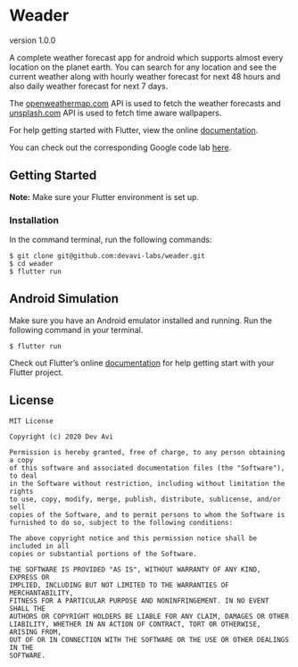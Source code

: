 # **Weader**

version 1.0.0

A complete weather forecast app for android which supports almost every location on the planet earth. 
You can search for any location and see the current weather along with hourly weather forecast for 
next 48 hours and also daily weather forecast for next 7 days.

The [openweathermap.com](https://api.openweathermap.com) API is used to fetch the weather forecasts
and [unsplash.com](https://api.unsplash.com/) API is used to fetch time aware wallpapers.

For help getting started with Flutter, view the online [documentation](https://flutter.io/).

You can check out the corresponding Google code lab [here](https://codelabs.developers.google.com/codelabs/flutter/index.html?index=..%2F..%2Findex#0).

## Getting Started

**Note:** Make sure your Flutter environment is set up.

### Installation

In the command terminal, run the following commands: 

```shell script
$ git clone git@github.com:devavi-labs/weader.git
$ cd weader
$ flutter run
```

## Android Simulation

Make sure you have an Android emulator installed and running.
Run the following command in your terminal.

`$ flutter run`

Check out Flutter’s online [documentation](https://flutter.io/, "https://flutter.io/") for help getting start with your Flutter project.

## License

```
MIT License

Copyright (c) 2020 Dev Avi

Permission is hereby granted, free of charge, to any person obtaining a copy
of this software and associated documentation files (the "Software"), to deal
in the Software without restriction, including without limitation the rights
to use, copy, modify, merge, publish, distribute, sublicense, and/or sell
copies of the Software, and to permit persons to whom the Software is
furnished to do so, subject to the following conditions:

The above copyright notice and this permission notice shall be included in all
copies or substantial portions of the Software.

THE SOFTWARE IS PROVIDED "AS IS", WITHOUT WARRANTY OF ANY KIND, EXPRESS OR
IMPLIED, INCLUDING BUT NOT LIMITED TO THE WARRANTIES OF MERCHANTABILITY,
FITNESS FOR A PARTICULAR PURPOSE AND NONINFRINGEMENT. IN NO EVENT SHALL THE
AUTHORS OR COPYRIGHT HOLDERS BE LIABLE FOR ANY CLAIM, DAMAGES OR OTHER
LIABILITY, WHETHER IN AN ACTION OF CONTRACT, TORT OR OTHERWISE, ARISING FROM,
OUT OF OR IN CONNECTION WITH THE SOFTWARE OR THE USE OR OTHER DEALINGS IN THE
SOFTWARE.
```

